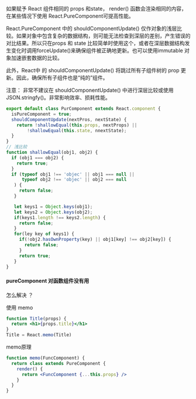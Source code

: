 如果赋予 React 组件相同的 props 和state， render() 函数会渲染相同的内容，在某些情况下使用 React.PureComponent可提高性能。


React.PureComponent 中的 shouldComponentUpdate() 仅作对象的浅层比较。如果对象中包含复杂的数据结构，则可能无法检查到深层的差别，产生错误的对比结果。所以只在props 和 state 比较简单时使用这个，或者在深层数据结构发生变化时调用forceUpdate()来确保组件被正确地更新。也可以使用immutable 对象加速嵌套数据的比较。

此外，React中 的 shouldComponentUpdate() 将跳过所有子组件树的 prop 更新。因此，确保所有子组件也是“纯的”组件。

注意： 非常不建议在 shouldComponentUpdate() 中进行深层比较或使用 JSON.stringfy()。非常影响效率、损耗性能。
```jsx
export default class PurComponent extends React.component {
  isPureComponent = true;
  shouldComponentUpdate(nextPros, nextState) {
    return !shallowEqual(this.props, nextProps) || 
        !shallowEqual(this.state, nnextState);
  }
}
// 浅比较
function shallowEqual(obj1, obj2) {
  if (obj1 === obj2) {
    return true;
  }
  if (typeof obj1 !== 'objec' || obj1 === null ||
      typeof obj2 !== 'objec' || obj2 === null
   ) {
     return false;
   }

   let keys1 = Object.keys(obj1);
   let keys2 = Object.keys(obj2);
   if(keys1.length !== keys2.length) {
     return false;
   }
   for(ley key of keys1) {
     if(!obj2.hasOwnProperty(key) || obj1[key] !== obj2[key]) {
       return false;
     }
     return true;
   }
}
```

#### pureComponent 对函数组件没有用
怎么解决 ？

使用 memo

```jsx
function Title(props) {
  return <h1>{props.title}</h1>
}
Title = React.memo(Title)
```

memo原理
```jsx
function memo(FuncComponent) {
  return class extends PureComponent {
    render() {
      return <FuncComponent {...this.props} />
    }
  }
}
```